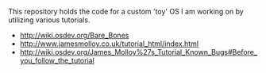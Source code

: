 This repository holds the code for a custom 'toy' OS I am working on by utilizing various tutorials.

* http://wiki.osdev.org/Bare_Bones
* http://www.jamesmolloy.co.uk/tutorial_html/index.html
* http://wiki.osdev.org/James_Molloy%27s_Tutorial_Known_Bugs#Before_you_follow_the_tutorial

